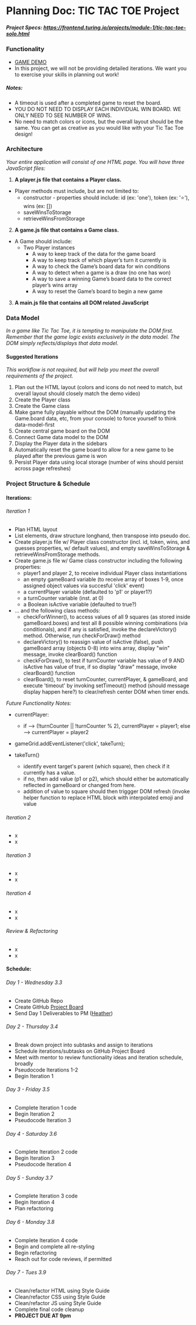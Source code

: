# Planning Doc: TIC TAC TOE Project
##### Project Specs: https://frontend.turing.io/projects/module-1/tic-tac-toe-solo.html

### Functionality
* [GAME DEMO](https://youtu.be/p8UYR0Ixb5A)
* In this project, we will not be providing detailed iterations. We want you to exercise your skills in planning out work!

##### Notes:
* A timeout is used after a completed game to reset the board.
* YOU DO NOT NEED TO DISPLAY EACH INDIVIDUAL WIN BOARD. WE ONLY NEED TO SEE NUMBER OF WINS.
* No need to match colors or icons, but the overall layout should be the same. You can get as creative as you would like with your Tic Tac Toe design!

### Architecture
*Your entire application will consist of one HTML page. You will have three JavaScript files:*

1. **A player.js file that contains a Player class.**
  * Player methods must include, but are not limited to:
    * constructor - properties should include: id (ex: 'one'), token (ex: '⭐️'), wins (ex: [])
    * saveWinsToStorage
    * retrieveWinsFromStorage

2. **A game.js file that contains a Game class.**
  * A Game should include:
    * Two Player instances
      * A way to keep track of the data for the game board
      * A way to keep track of which player’s turn it currently is
      * A way to check the Game’s board data for win conditions
      * A way to detect when a game is a draw (no one has won)
      * A way to save a winning Game’s board data to the correct player’s wins array
      * A way to reset the Game’s board to begin a new game

3. **A main.js file that contains all DOM related JavaScript**

### Data Model
*In a game like Tic Tac Toe, it is tempting to manipulate the DOM first. Remember that the game logic exists exclusively in the data model. The DOM simply reflects/displays that data model.*

#### Suggested Iterations
*This workflow is not required, but will help you meet the overall requirements of the project.*

1. Plan out the HTML layout (colors and icons do not need to match, but overall layout should closely match the demo video)
2. Create the Player class
3. Create the Game class
4. Make game fully playable without the DOM (manually updating the Game.board data, etc, from your console) to force yourself to think data-model-first
5. Create central game board on the DOM
6. Connect Game data model to the DOM
7. Display the Player data in the sidebars
8. Automatically reset the game board to allow for a new game to be played after the previous game is won
9. Persist Player data using local storage (number of wins should persist across page refreshes)

### Project Structure & Schedule

#### Iterations:

###### Iteration 1
- Plan HTML layout
 - List elements, draw structure longhand, then transpose into pseudo doc.
- Create player.js file w/ Player class constructor (incl. id, token, wins, and guesses properties, w/ default values), and empty saveWinsToStorage & retrieveWinsFromStorage methods.
- Create game.js file w/ Game class constructor including the following properties:
  - player1 and player 2, to receive individual Player class instantiations
  - an empty gameBoard variable (to receive array of boxes 1-9, once assigned object values via succesful 'click' event)
  - a currentPlayer variable (defaulted to 'p1' or player1?)
  - a turnCounter variable (inst. at 0)
  - a Boolean isActive variable (defaulted to true?)
- ... and the following class methods:
  - checkForWinner(), to access values of all 9 squares (as stored inside gameBoard.boxes) and test all 8 possible winning combinations (via conditionals), and if any is satisfied, invoke the declareVictory() method. Otherwise, run checkForDraw() method
  - declareVictory() to reassign value of isActive (false), push gameBoard array (objects 0-8) into wins array, display "win" message, invoke clearBoard() function
  - checkForDraw(), to test if turnCounter variable has value of 9 AND isActive has value of true, if so display "draw" message, invoke clearBoard() function
  - clearBoard(), to reset turnCounter, currentPlayer, & gameBoard, and execute 'timeout' by invoking setTimeout() method (should message display happen here?) to clear/refresh center DOM when timer ends.

*Future Functionality Notes:*
- currentPlayer:
  - if --> (!turnCounter || !turnCounter % 2), currentPlayer = player1; else --> currentPlayer = player2

- gameGrid.addEventListener('click', takeTurn);
- takeTurn()
  - identify event target's parent (which square), then check if it currently has a value.
  - if no, then add value (p1 or p2), which should either be automatically reflected in gameBoard or changed from here.
  - addition of value to square should then triggger DOM refresh (invoke helper function to replace HTML block with interpolated emoji and value

###### Iteration 2
- x
- x

###### Iteration 3
- x
- x

###### Iteration 4
- x
- x

###### Review & Refactoring
- x
- x

#### Schedule:

###### Day 1 - Wednesday 3.3
- Create GitHub Repo
- Create GitHub [Project Board](https://github.com/users/pcmueller/projects/1)
- Send Day 1 Deliverables to PM ([Heather](https://github.com/hfaerber))

###### Day 2 - Thursday 3.4
- Break down project into subtasks and assign to iterations
- Schedule iterations/subtasks on GitHub Project Board
- Meet with mentor to review functionality ideas and iteration schedule, broadly
- Pseudocode Iterations 1-2
- Begin Iteration 1

###### Day 3 - Friday 3.5
- Complete Iteration 1 code
- Begin Iteration 2
- Pseudocode Iteration 3

###### Day 4 - Saturday 3.6
- Complete Iteration 2 code
- Begin Iteration 3
- Pseudocode Iteration 4

###### Day 5 - Sunday 3.7
- Complete Iteration 3 code
- Begin Iteration 4
- Plan refactoring

###### Day 6 - Monday 3.8
- Complete Iteration 4 code
- Begin and complete all re-styling
- Begin refactoring
- Reach out for code reviews, if permitted

###### Day 7 - Tues 3.9
- Clean/refactor HTML using Style Guide
- Clean/refactor CSS using Style Guide
- Clean/refactor JS using Style Guide
- Complete final code cleanup
- **PROJECT DUE AT 9pm**

